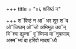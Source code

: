 +++
title = "०६ शविष्ठं न"

+++
श᳓विष्ठं न आ᳓ भर शूर श᳓व  
ओ᳓जिष्ठम् ओ᳓जो अभिभूत उग्र᳓म्  
वि᳓श्वा द्युम्ना᳓ वृ᳓ष्णिया मा᳓नुषाणाम्  
अस्म᳓भ्यं दा हरिवो मादय᳓ध्यै